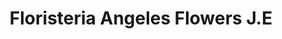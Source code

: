 ---
title: "Floristeria Angeles Flowers J.E"
url: /bogota/floristeria-angeles-flowers-j-e/
shop: floristería
---